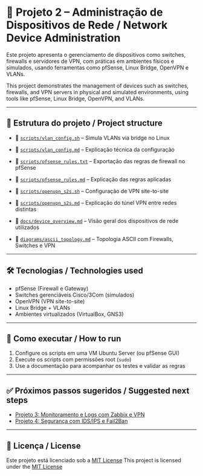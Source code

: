 # 🧰 Projeto 2 – Administração de Dispositivos de Rede / Network Device Administration

Este projeto apresenta o gerenciamento de dispositivos como switches, firewalls e servidores de VPN, com práticas em ambientes físicos e simulados, usando ferramentas como pfSense, Linux Bridge, OpenVPN e VLANs.

This project demonstrates the management of devices such as switches, firewalls, and VPN servers in physical and simulated environments, using tools like pfSense, Linux Bridge, OpenVPN, and VLANs.

---

## 📁 Estrutura do projeto / Project structure

- 📄 [`scripts/vlan_config.sh`](./scripts/vlan_config.sh) – Simula VLANs via bridge no Linux  
- 📝 [`scripts/vlan_config.md`](./scripts/vlan_config.md) – Explicação técnica da configuração  

- 📄 [`scripts/pfsense_rules.txt`](./scripts/pfsense_rules.txt) – Exportação das regras de firewall no pfSense  
- 📝 [`scripts/pfsense_rules.md`](./scripts/pfsense_rules.md) – Explicação das regras aplicadas  

- 📄 [`scripts/openvpn_s2s.sh`](./scripts/openvpn_s2s.sh) – Configuração de VPN site-to-site  
- 📝 [`scripts/openvpn_s2s.md`](./scripts/openvpn_s2s.md) – Explicação do túnel VPN entre redes distintas  

- 📝 [`docs/device_overview.md`](./docs/device_overview.md) – Visão geral dos dispositivos de rede utilizados  
- 📝 [`diagrams/ascii_topology.md`](./diagrams/ascii_topology.md) – Topologia ASCII com Firewalls, Switches e VPN

---

## 🛠️ Tecnologias / Technologies used

- pfSense (Firewall e Gateway)
- Switches gerenciáveis Cisco/3Com (simulados)
- OpenVPN (VPN site-to-site)
- Linux Bridge + VLANs
- Ambientes virtualizados (VirtualBox, GNS3)

---

## 🚀 Como executar / How to run

1. Configure os scripts em uma VM Ubuntu Server (ou pfSense GUI)
2. Execute os scripts com permissões root (`sudo`)
3. Use a documentação para acompanhar os testes e validar as regras

---

## ✅ Próximos passos sugeridos / Suggested next steps

- [Projeto 3: Monitoramento e Logs com Zabbix e VPN](../network-monitoring-lab/README.md)  
- [Projeto 4: Segurança com IDS/IPS e Fail2Ban](../network-security-lab/README.md)

---

## 📄 Licença / License

Este projeto está licenciado sob a [MIT License](https://github.com/Emersoft76/network-infrastructure-lab/blob/main/LICENSE)
This project is licensed under the [MIT License](https://github.com/Emersoft76/network-infrastructure-lab/blob/main/LICENSE)
